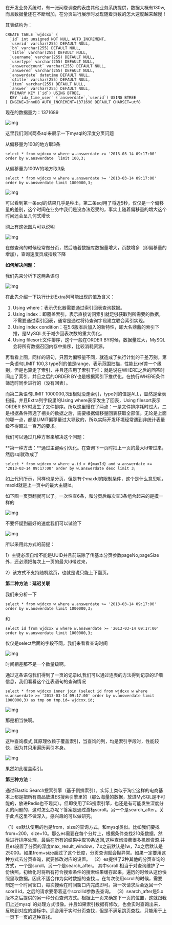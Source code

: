 在开发业务系统时，有一张问卷调查的表由其他业务系统提供，数据大概有130w,而且数据量还在不断增加，在分页进行展示时发现随着页数的怎大速度越来越慢！

其表结构为：

```mysql
CREATE TABLE `wjdcxx` (
  `id` int unsigned NOT NULL AUTO_INCREMENT,
  `userid` varchar(255) DEFAULT NULL,
  `bh` varchar(255) DEFAULT NULL,
  `title` varchar(255) DEFAULT NULL,
  `username` varchar(255) DEFAULT NULL,
  `usertype` varchar(255) DEFAULT NULL,
  `answeredcount` varchar(255) DEFAULT NULL,
  `answered` varchar(255) DEFAULT NULL,
  `answerdate` datetime DEFAULT NULL,
  `qtitle` varchar(255) DEFAULT NULL,
  `item` varchar(255) DEFAULT NULL,
  `answer` varchar(255) DEFAULT NULL,
  PRIMARY KEY (`id`) USING BTREE,
  KEY `idx_time_user` (`answerdate`,`userid`) USING BTREE
) ENGINE=InnoDB AUTO_INCREMENT=1371690 DEFAULT CHARSET=utf8
```

现在的数据量为：1371689

![img](https://pic1.zhimg.com/80/v2-336048418ae131a957554b746f2abf54_720w.jpg)

这里我们测试两条sql来展示一下mysql的深度分页问题

从偏移量为100的地方取3条

```text
select * from wjdcxx w where w.answerdate >= '2013-03-14 09:17:00' order by w.answerdate  limit 100,3;
```

从偏移量为100W的地方取3条

```text
select * from wjdcxx w where w.answerdate >= '2013-03-14 09:17:00' order by w.answerdate limit 1000000,3;
```

![img](https://pic1.zhimg.com/80/v2-c3c4956be9303098b963f69396a5e85c_720w.jpg)

可以看到第一条sql的结果几乎是秒出，第二条sql用了将近5秒，仅仅是一个偏移量的差别，这个时间在业务中我们是没办法忍受的，事实上随着偏移量的增大这个时间还会呈几何式增长

网上有这张图片可以说明

![img](https://pic3.zhimg.com/80/v2-6d8303fbc934b47c8ce9b789f598c3c6_720w.jpg)

在做查询的时候经常做分页，然后随着数据库数据量增大，页数增多（即偏移量的增加），查询速度页成指数下降

**如何解决问题：**

我们先来分析下这两条语句

![img](https://pic2.zhimg.com/80/v2-a947311ed31e693f99719c460ba0f2e9_720w.jpg)

在此先介绍一下执行计划Extra列可能出现的值及含义：

1. Using where：表示优化器需要通过索引回表查询数据。
2. Using index：即覆盖索引，表示直接访问索引就足够获取到所需要的数据，不需要通过索引回表，通常是通过将待查询字段建立联合索引实现。
3. Using index condition：在5.6版本后加入的新特性，即大名鼎鼎的索引下推，是MySQL关于减少回表次数的重大优化。
4. Using filesort:文件排序，这个一般在ORDER BY时候，数据量过大，MySQL会将所有数据召回内存中排序，比较消耗资源。

再看看上图，同样的语句，只因为偏移量不同，就造成了执行计划的千差万别。第一条语句LIMIT 100,3 type列的值是range，表示范围扫描，性能比ref差一个级别，但是也算走了索引，并且还应用了索引下推：就是说在WHERE之后的回答时间走了索引，并且之后的ORDER BY也是根据索引下推优化，在执行WHERE条件筛选时同步进行的（没有回表）。

而第二条语句LIMIT 1000000,3压根就没走索引，type列的值是ALL，显然是全表扫描。并且Extra列字段里的Using where表示发生了回表，Using filesort表示ORDER BY时发生了文件排序。所以这里慢在了两点：一是文件排序耗时过大，二是根据条件筛选了相关的数据之后，需要根据偏移量回表获取全部值。无论是上面的哪一点，都是LIMIT偏移量过大导致的，所以实际开发环境经常遇到非统计表量级不得超过一百万的要求。

我们可以通过几种方案来解决这个问题：

**第一种方法：**通过主键索引优化。在查询下一页时把上一页的最大Id带过来，然后sql就改成了

```text
select * from wjdcxx w where w.id > #{maxId} and w.answerdate >= '2013-03-14 09:17:00' order by w.answerdate desc limit 3;
```

如上代码所示，同样也是分页，但是有个maxId的限制条件，这个是什么意思呢，maxId就是上一页中的最大主键Id。

如下图一页页翻就可以了。一次性查6条，和分页后每次查3条组合起来的是摸一样的

![img](https://pic4.zhimg.com/80/v2-e59f4ee7d7b445586ee3e236a27db6b7_720w.jpg)

不要怀疑到最好的速度我们可以试验下

![img](https://pic2.zhimg.com/80/v2-d5d330c79f9d710ef4d600156b70d05d_720w.jpg)

所以采用此方式的前提：

1）主键必须自增不能是UUID并且前端除了传基本分页参数pageNo,pageSize外，还必须把每次上一页的最大Id带过来，

2）该方式不支持随机跳页，也就是说只能上下翻页。

**第二种方法：延迟关联**

我们来分析一下

```text
select * from wjdcxx w where w.answerdate >= '2013-03-14 09:17:00' order by w.answerdate limit 1000000,3;
```

和

```text
select id from wjdcxx w where w.answerdate >= '2013-03-14 09:17:00' order by w.answerdate limit 1000000,3;
```

仅仅是select后面的字段不同，我们来看看查询时间

![img](https://pic2.zhimg.com/80/v2-d5575a0acfc20b7ecd0fbfc9b610c7ed_720w.jpg)

时间相差那不是一个数量级啊。

通过这条语句我们得到了一页的记录id,我们可以通过连表的方法得到记录的详细信息，我们看看这个连表语句的查询情况

```text
select * from wjdcxx inner join (select id from wjdcxx w where w.answerdate >= '2013-03-14 09:17:00' order by w.answerdate limit 1000000,3) as tmp on tmp.id= wjdcxx.id;
```

![img](https://pic1.zhimg.com/80/v2-ec8ce4c35e79802d0cb0dbbc3e4afaf4_720w.jpg)

那是相当快啊。

![img](https://pic2.zhimg.com/80/v2-55b111ec12992e2b3f957ad4d35b8391_720w.jpg)

这种查询模式,其原理依赖于覆盖索引，当查询的列，均是索引字段时，性能较快，因为其只用遍历索引本身。

![img](https://pic3.zhimg.com/80/v2-089a1b1e43223ece33f33698c226e9ea_720w.jpg)

果然如此覆盖索引。

**第三种方法：**

通过Elastic Search搜索引擎（基于倒排索引），实际上类似于淘宝这样的电商基本上都是把所有商品放进ES搜索引擎里的（那么海量的数据，放进MySQL是不可能的，放进Redis也不现实）。但即使用了ES搜索引擎，也还是有可能发生深度分页的问题的，这时怎么办呢？答案是通过游标scroll。另一个是search_after。关于此点这里不做深入，感兴趣的可以做研究。

（1）es默认使用的也是from，size的查询方式，和mysql类似。比如我们要找from=200，size=10。那么es需要在每个分片上，根据条件查找210条数据，然后进行排序处理，最后在所有的结果中取10条返回,这种查询浪费很多机器资源.并且es设置了分页的深度max_result_window，7.x之前默认是1w，7.x之后默认是25000。如果from+size超过了这个长度，分页查询就会抛异常。如果一定要用这种方式去分页查询，就要修改对应的设置。
（2）es提供了2种其他的分页查询的方式，一个是scroll，另一个是search_after。
其中scroll 相当于对查询维护了一份快照，初始化时将所有符合搜索条件的搜索结果缓存起来，遍历的时候从这份快照里取数据。因此不适合作为实时数据的查找，。在每次使用scroll的时候，需要制定一个时间窗口，每次搜索在时间窗口内完成即可。第一次请求后会返回一个scorll id，之后的请求要带着这个scrollid参数去查询。
（3）search_after是5.x版本之后提供的另一种分页查询方式。根据上一页来确定下一页的位置，这就跟我们上述mysql 的处理方式很像。并且如果索引数据有修改，也会实时查询出来，反映到对应的游标中。适合用于实时分页查找，但是不满足跳页查找，只能用于上一页下一页的这种查找。

